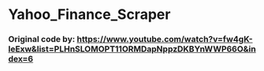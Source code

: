 # Yahoo_Finance_Scraper

### Original code by: https://www.youtube.com/watch?v=fw4gK-leExw&list=PLHnSLOMOPT11ORMDapNppzDKBYnWWP66O&index=6

